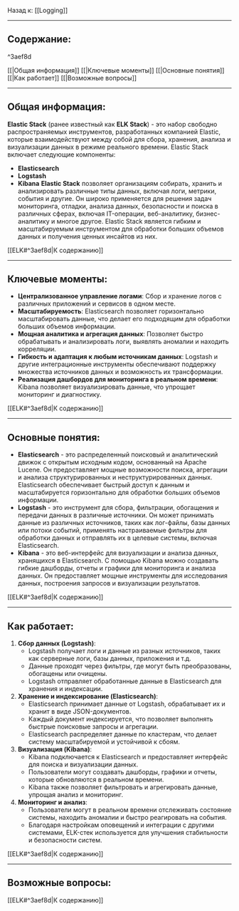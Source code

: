 Назад к: [[Logging]]

---
## Содержание:

^3aef8d

[[|Общая информация]]
[[|Ключевые моменты]]
[[|Основные понятия]]
[[|Как работает]]
[[|Возможные вопросы]]

---
## Общая информация:
**Elastic Stack** (ранее известный как **ELK Stack**) - это набор свободно распространяемых инструментов, разработанных компанией Elastic, которые взаимодействуют между собой для сбора, хранения, анализа и визуализации данных в режиме реального времени. Elastic Stack включает следующие компоненты:
- **Elasticsearch**
- **Logstash**
- **Kibana**
**Elastic Stack** позволяет организациям собирать, хранить и анализировать различные типы данных, включая логи, метрики, события и другие. Он широко применяется для решения задач мониторинга, отладки, анализа данных, безопасности и поиска в различных сферах, включая IT-операции, веб-аналитику, бизнес-аналитику и многое другое. Elastic Stack является гибким и масштабируемым инструментом для обработки больших объемов данных и получения ценных инсайтов из них.

[[ELK#^3aef8d|К содержанию]]

---
## Ключевые моменты:
- **Централизованное управление логами**: Сбор и хранение логов с различных приложений и сервисов в одном месте.
- **Масштабируемость**: Elasticsearch позволяет горизонтально масштабировать данные, что делает его подходящим для обработки больших объемов информации.
- **Мощная аналитика и агрегация данных**: Позволяет быстро обрабатывать и анализировать логи, выявлять аномалии и находить корреляции.
- **Гибкость и адаптация к любым источникам данных**: Logstash и другие интеграционные инструменты обеспечивают поддержку множества источников данных и возможность их трансформации.
- **Реализация дашбордов для мониторинга в реальном времени**: Kibana позволяет визуализировать данные, что упрощает мониторинг и диагностику.

[[ELK#^3aef8d|К содержанию]]

---
## Основные понятия:
- **Elasticsearch** - это распределенный поисковый и аналитический движок с открытым исходным кодом, основанный на Apache Lucene. Он предоставляет мощные возможности поиска, агрегации и анализа структурированных и неструктурированных данных. Elasticsearch обеспечивает быстрый доступ к данным и масштабируется горизонтально для обработки больших объемов информации.
- **Logstash** - это инструмент для сбора, фильтрации, обогащения и передачи данных в различные источники. Он может принимать данные из различных источников, таких как лог-файлы, базы данных или потоки событий, применять настраиваемые фильтры для обработки данных и отправлять их в целевые системы, включая Elasticsearch.
- **Kibana** - это веб-интерфейс для визуализации и анализа данных, хранящихся в Elasticsearch. С помощью Kibana можно создавать гибкие дашборды, отчеты и графики для мониторинга и анализа данных. Он предоставляет мощные инструменты для исследования данных, построения запросов и визуализации результатов.

[[ELK#^3aef8d|К содержанию]]

---
## Как работает:
1. **Сбор данных (Logstash)**:
    - Logstash получает логи и данные из разных источников, таких как серверные логи, базы данных, приложения и т.д.
    - Данные проходят через фильтры, где могут быть преобразованы, обогащены или очищены.
    - Logstash отправляет обработанные данные в Elasticsearch для хранения и индексации.
2. **Хранение и индексирование (Elasticsearch)**:
    - Elasticsearch принимает данные от Logstash, обрабатывает их и хранит в виде JSON-документов.
    - Каждый документ индексируется, что позволяет выполнять быстрые поисковые запросы и агрегации.
    - Elasticsearch распределяет данные по кластерам, что делает систему масштабируемой и устойчивой к сбоям.
3. **Визуализация (Kibana)**:
    - Kibana подключается к Elasticsearch и предоставляет интерфейс для поиска и визуализации данных.
    - Пользователи могут создавать дашборды, графики и отчеты, которые обновляются в реальном времени.
    - Kibana также позволяет фильтровать и агрегировать данные, упрощая анализ и мониторинг.
4. **Мониторинг и анализ**:
    - Пользователи могут в реальном времени отслеживать состояние системы, находить аномалии и быстро реагировать на события.
    - Благодаря настройкам оповещений и интеграции с другими системами, ELK-стек используется для улучшения стабильности и безопасности систем.

[[ELK#^3aef8d|К содержанию]]

---
## Возможные вопросы:

[[ELK#^3aef8d|К содержанию]]

